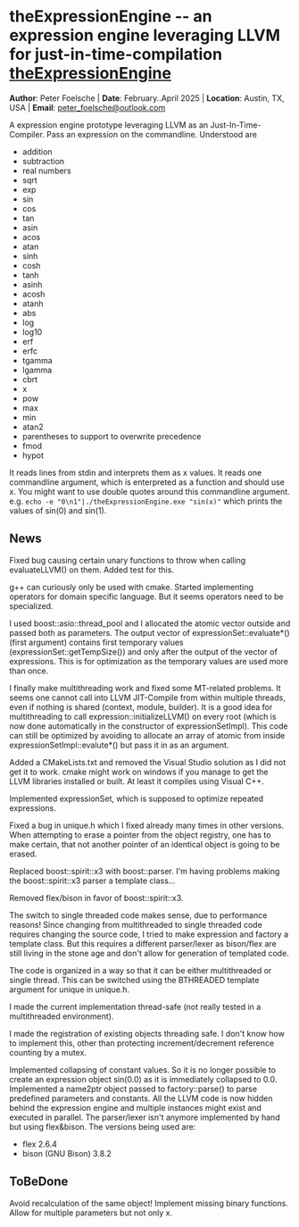 # theExpressionEngine -- an expression engine leveraging LLVM for just-in-time-compilation [theExpressionEngine](https://github.com/ExcessPhase/theExpressionEngine)

**Author**: Peter Foelsche |
**Date**: February..April 2025 |
**Location**: Austin, TX, USA |
**Email**: [peter_foelsche@outlook.com](mailto:peter_foelsche@outlook.com)

A expression engine prototype leveraging LLVM as an Just-In-Time-Compiler.
Pass an expression on the commandline. Understood are
- addition
- subtraction
- real numbers
- sqrt
- exp
- sin
- cos
- tan
- asin
- acos
- atan
- sinh
- cosh
- tanh
- asinh
- acosh
- atanh
- abs
- log
- log10
- erf
- erfc
- tgamma
- lgamma
- cbrt
- x
- pow
- max
- min
- atan2
- parentheses to support to overwrite precedence
- fmod
- hypot

It reads lines from stdin and interprets them as x values.
It reads one commandline argument,  which is enterpreted as a function and should use x.
You might want to use double quotes around this commandline argument.
e.g.
	`echo -e "0\n1"|./theExpressionEngine.exe "sin(x)"`
which prints the values of sin(0) and sin(1).

## News
Fixed bug causing certain unary functions to throw when calling evaluateLLVM() on them.
Added test for this.

g++ can curiously only be used with cmake.
Started implementing operators for domain specific language.
But it seems operators need to be specialized.

I used boost::asio::thread_pool and I allocated the atomic vector outside and passed both as parameters.
The output vector of expressionSet::evaluate*() (first argument) contains first temporary values (expressionSet::getTempSize()) and only after the output of the vector of expressions.
This is for optimization as the temporary values are used more than once.

I finally make multithreading work and fixed some MT-related problems.
It seems one cannot call into LLVM JIT-Compile from within multiple threads, even if nothing is shared (context, module, builder).
It is a good idea for multithreading to call expression::initializeLLVM() on every root (which is now done automatically in the constructor of expressionSetImpl).
This code can still be optimized by avoiding to allocate an array of atomic from inside expressionSetImpl::evalute*() but pass it in as an argument.

Added a CMakeLists.txt and removed the Visual Studio solution as I did not get it to work.
cmake might work on windows if you manage to get the LLVM  libraries installed or built.
At least it compiles using Visual C++.

Implemented expressionSet, which is supposed to optimize repeated expressions.

Fixed a bug in unique.h which I fixed already many times in other versions. When attempting to erase a pointer from  the object registry, one has to make certain, that not another pointer of an identical object is going to be erased.

Replaced boost::spirit::x3 with boost::parser.
I'm having problems making the boost::spirit::x3 parser a template class...

Removed flex/bison in favor of boost::spirit::x3.

The switch to single threaded code makes sense, due to performance reasons!
Since changing from multithreaded to single threaded code requires changing the source code,
I tried to make expression and factory a template class. But this requires a different parser/lexer
as bison/flex are still living in the stone age and don't allow for generation of templated code.

The code is organized in a way so that it can be either multithreaded or single thread.
This can be switched using the BTHREADED template argument for unique in unique.h.

I made the current implementation thread-safe (not really tested in a multithreaded environment).

I made the registration of existing objects threading safe.
I don't know how to implement this, other than protecting increment/decrement reference counting by a mutex.

Implemented collapsing of constant values. So it is no longer possible to create an expression object sin(0.0) as it is immediately collapsed to 0.0.
Implemented a name2ptr object passed to factory::parse() to parse predefined parameters and constants.
All the LLVM code is now hidden behind the expression engine and multiple instances might exist and executed in parallel.
The parser/lexer isn't anymore implemented by hand but using flex&bison.
The versions being used are:
- flex 2.6.4
- bison (GNU Bison) 3.8.2
## ToBeDone
Avoid recalculation of the same object!
Implement missing binary functions.
Allow for multiple parameters but not only x.
